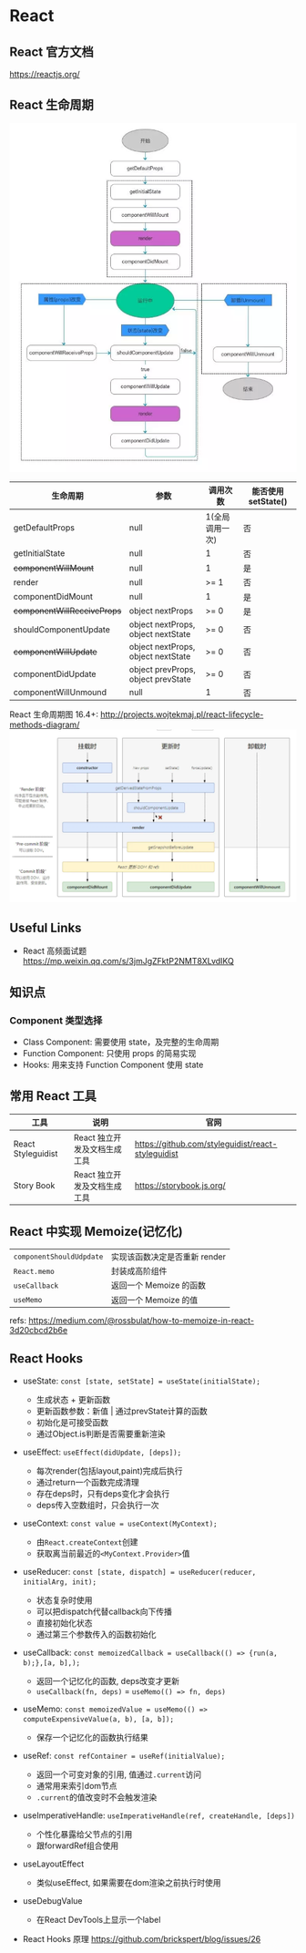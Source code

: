 # React

## React 官方文档

<https://reactjs.org/>

## React 生命周期

![React生命周期图](React生命周期图.webp)

| 生命周期                      | 参数                               | 调用次数        | 能否使用 setState() |
| ----------------------------- | ---------------------------------- | --------------- | ------------------- |
| getDefaultProps               | null                               | 1(全局调用一次) | 否                  |
| getInitialState               | null                               | 1               | 否                  |
| ~~componentWillMount~~        | null                               | 1               | 是                  |
| render                        | null                               | >= 1            | 否                  |
| componentDidMount             | null                               | 1               | 是                  |
| ~~componentWillReceiveProps~~ | object nextProps                   | >= 0            | 是                  |
| shouldComponentUpdate         | object nextProps, object nextState | >= 0            | 否                  |
| ~~componentWillUpdate~~       | object nextProps, object nextState | >= 0            | 否                  |
| componentDidUpdate            | object prevProps, object prevState | >= 0            | 否                  |
| componentWillUnmound          | null                               | 1               | 否                  |

React 生命周期图 16.4+: <http://projects.wojtekmaj.pl/react-lifecycle-methods-diagram/>
![React生命周期图16.4+](React生命周期图16.4+.webp)

## Useful Links

- React 高频面试题 <https://mp.weixin.qq.com/s/3jmJgZFktP2NMT8XLvdIKQ>

## 知识点

### Component 类型选择

- Class Component: 需要使用 state，及完整的生命周期
- Function Component: 只使用 props 的简易实现
- Hooks: 用来支持 Function Component 使用 state

## 常用 React 工具

| 工具               | 说明                         | 官网                                               |
| ------------------ | ---------------------------- | -------------------------------------------------- |
| React Styleguidist | React 独立开发及文档生成工具 | <https://github.com/styleguidist/react-styleguidist> |
| Story Book         | React 独立开发及文档生成工具 | <https://storybook.js.org/>                          |

## React 中实现 Memoize(记忆化)

|                          |                               |
| ------------------------ | ----------------------------- |
| `componentShouldUdpdate` | 实现该函数决定是否重新 render |
| `React.memo`             | 封装成高阶组件                |
| `useCallback`            | 返回一个 Memoize 的函数       |
| `useMemo`                | 返回一个 Memoize 的值         |

refs: <https://medium.com/@rossbulat/how-to-memoize-in-react-3d20cbcd2b6e>

## **React Hooks**

- useState: `const [state, setState] = useState(initialState);`
  - 生成状态 + 更新函数
  - 更新函数参数：新值 | 通过prevState计算的函数
  - 初始化是可接受函数
  - 通过Object.is判断是否需要重新渲染
- useEffect: `useEffect(didUpdate, [deps]);`
  - 每次render(包括layout,paint)完成后执行
  - 通过return一个函数完成清理
  - 存在deps时，只有deps变化才会执行
  - deps传入空数组时，只会执行一次
- useContext: `const value = useContext(MyContext);`
  - 由`React.createContext`创建
  - 获取离当前最近的`<MyContext.Provider>`值
- useReducer: `const [state, dispatch] = useReducer(reducer, initialArg, init);`
  - 状态复杂时使用
  - 可以把dispatch代替callback向下传播
  - 直接初始化状态
  - 通过第三个参数传入的函数初始化
- useCallback: `const memoizedCallback = useCallback(() => {run(a, b);},[a, b],);`
  - 返回一个记忆化的函数, deps改变才更新
  - `useCallback(fn, deps)` = `useMemo(() => fn, deps)`
- useMemo: `const memoizedValue = useMemo(() => computeExpensiveValue(a, b), [a, b]);`
  - 保存一个记忆化的函数执行结果
- useRef: `const refContainer = useRef(initialValue);`
  - 返回一个可变对象的引用, 值通过`.current`访问
  - 通常用来索引dom节点
  - `.current`的值改变时不会触发渲染
- useImperativeHandle: `useImperativeHandle(ref, createHandle, [deps])`
  - 个性化暴露给父节点的引用
  - 跟forwardRef组合使用
- useLayoutEffect
  - 类似useEffect, 如果需要在dom渲染之前执行时使用
- useDebugValue
  - 在React DevTools上显示一个label

- React Hooks 原理 <https://github.com/brickspert/blog/issues/26>
